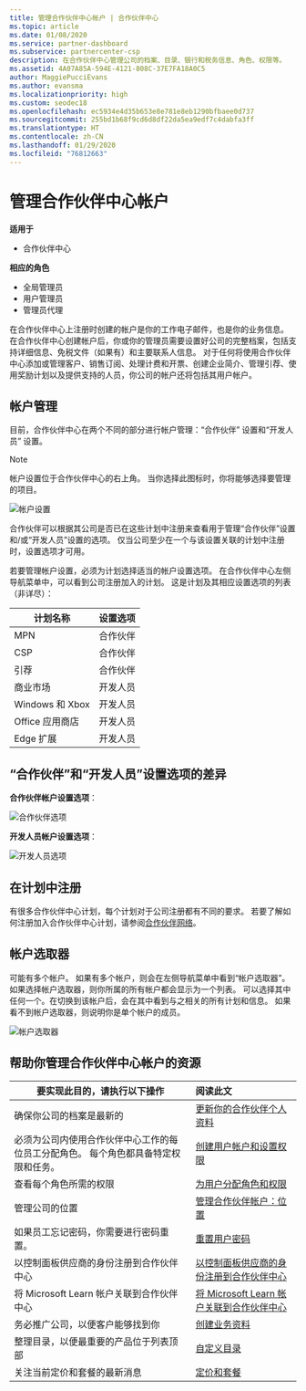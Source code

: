 ```yaml
---
title: 管理合作伙伴中心帐户 | 合作伙伴中心
ms.topic: article
ms.date: 01/08/2020
ms.service: partner-dashboard
ms.subservice: partnercenter-csp
description: 在合作伙伴中心管理公司的档案、目录、银行和税务信息、角色、权限等。
ms.assetid: 4A07A85A-594E-4121-808C-37E7FA18A0C5
author: MaggiePucciEvans
ms.author: evansma
ms.localizationpriority: high
ms.custom: seodec18
ms.openlocfilehash: ec5934e4d35b653e8e781e8eb1290bfbaee0d737
ms.sourcegitcommit: 255bd1b68f9cd6d8df22da5ea9edf7c4dabfa3ff
ms.translationtype: HT
ms.contentlocale: zh-CN
ms.lasthandoff: 01/29/2020
ms.locfileid: "76812663"
---
```

# <a name="manage-your-partner-center-account"></a>管理合作伙伴中心帐户

**适用于**

-  合作伙伴中心

**相应的角色**
-   全局管理员
-   用户管理员
-   管理员代理

在合作伙伴中心上注册时创建的帐户是你的工作电子邮件，也是你的业务信息。 在合作伙伴中心创建帐户后，你或你的管理员需要设置好公司的完整档案，包括支持详细信息、免税文件（如果有）和主要联系人信息。 对于任何将使用合作伙伴中心添加或管理客户、销售订阅、处理计费和开票、创建企业简介、管理引荐、使用奖励计划以及提供支持的人员，你公司的帐户还将包括其用户帐户。

## <a name="account-management"></a>帐户管理

目前，合作伙伴中心在两个不同的部分进行帐户管理：“合作伙伴”  设置和“开发人员”  设置。 

>[!NOTE]
>帐户设置位于合作伙伴中心的右上角。 当你选择此图标时，你将能够选择要管理的项目。 

![帐户设置](images/accountsettings/account1.png)

合作伙伴可以根据其公司是否已在这些计划中注册来查看用于管理“合作伙伴”设置和/或“开发人员”设置的选项。 仅当公司至少在一个与该设置关联的计划中注册时，设置选项才可用。 

若要管理帐户设置，必须为计划选择适当的帐户设置选项。 在合作伙伴中心左侧导航菜单中，可以看到公司注册加入的计划。 这是计划及其相应设置选项的列表（非详尽）：

|**计划名称**   |**设置选项** |
|---------------------|:-----------------------|
|MPN   |合作伙伴|
|CSP    |合作伙伴|
|引荐   |合作伙伴|
|商业市场|开发人员|
|Windows 和 Xbox|开发人员|
|Office 应用商店|开发人员|
|Edge 扩展|开发人员|

## <a name="the-differences-in-partner-and-developer-settings-options"></a>“合作伙伴”和“开发人员”设置选项的差异

**合作伙伴帐户设置选项**：

![合作伙伴选项](images/accountsettings/partneroptions.png)

**开发人员帐户设置选项**：

![开发人员选项](images/accountsettings/devoptions.png)

## <a name="enrolling-in-programs"></a>在计划中注册

有很多合作伙伴中心计划，每个计划对于公司注册都有不同的要求。 若要了解如何注册加入合作伙伴中心计划，请参阅[合作伙伴网络](https://partner.microsoft.com/)。 

## <a name="the-account-picker"></a>帐户选取器

可能有多个帐户。 如果有多个帐户，则会在左侧导航菜单中看到“帐户选取器”。 如果选择帐户选取器，则你所属的所有帐户都会显示为一个列表。 可以选择其中任何一个。在切换到该帐户后，会在其中看到与之相关的所有计划和信息。 如果看不到帐户选取器，则说明你是单个帐户的成员。

![帐户选取器](images/accountsettings/accountpicker.png)

## <a name="resources-to-help-you-manage-your-partner-center-account"></a>帮助你管理合作伙伴中心帐户的资源

|**要实现此目的，请执行以下操作**   |**阅读此文**   |
|-----------------------|:-----------------------|
|确保你公司的档案是最新的   |[更新你的合作伙伴个人资料](update-your-partner-profile.md)|
|必须为公司内使用合作伙伴中心工作的每位员工分配角色。 每个角色都具备特定权限和任务。|[创建用户帐户和设置权限](create-user-accounts-and-set-permissions.md)|
|查看每个角色所需的权限|[为用户分配角色和权限](permissions-overview.md)
|管理公司的位置|[管理合作伙伴帐户：位置](manage-locations.md)
|如果员工忘记密码，你需要进行密码重置。  |[重置用户密码](reset-a-user-password.md)|
|以控制面板供应商的身份注册到合作伙伴中心|[以控制面板供应商的身份注册到合作伙伴中心](enroll-as-cpv.md)|
|将 Microsoft Learn 帐户关联到合作伙伴中心|[将 Microsoft Learn 帐户关联到合作伙伴中心](ms-learn-associate.md)|
|务必推广公司，以便客户能够找到你   |[创建业务资料](create-a-marketing-profile.md)|
|整理目录，以便最重要的产品位于列表顶部   |[自定义目录](customize-the-catalog.md)|
|关注当前定价和套餐的最新消息   |[定价和套餐](pricing-and-offers.md)|













 

 



